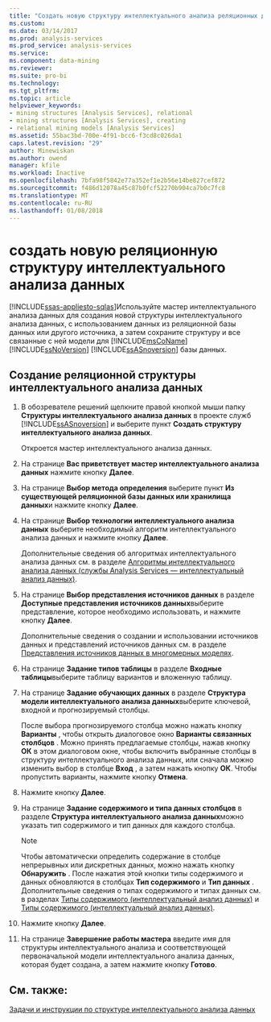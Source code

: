 ```yaml
---
title: "Создать новую структуру интеллектуального анализа реляционных данных | Документы Microsoft"
ms.custom: 
ms.date: 03/14/2017
ms.prod: analysis-services
ms.prod_service: analysis-services
ms.service: 
ms.component: data-mining
ms.reviewer: 
ms.suite: pro-bi
ms.technology: 
ms.tgt_pltfrm: 
ms.topic: article
helpviewer_keywords:
- mining structures [Analysis Services], relational
- mining structures [Analysis Services], creating
- relational mining models [Analysis Services]
ms.assetid: 55bac3bd-700e-4f91-bcc6-f3cd8c026da1
caps.latest.revision: "29"
author: Minewiskan
ms.author: owend
manager: kfile
ms.workload: Inactive
ms.openlocfilehash: 7bfa98f5842e77a352ef1e2b56e14be827cef872
ms.sourcegitcommit: f486d12078a45c87b0fcf52270b904ca7b0c7fc8
ms.translationtype: MT
ms.contentlocale: ru-RU
ms.lasthandoff: 01/08/2018
---
```

# <a name="create-a-new-relational-mining-structure"></a>создать новую реляционную структуру интеллектуального анализа данных
[!INCLUDE[ssas-appliesto-sqlas](../../includes/ssas-appliesto-sqlas.md)]Используйте мастер интеллектуального анализа данных для создания новой структуры интеллектуального анализа данных, с использованием данных из реляционной базы данных или другого источника, а затем сохраните структуру и все связанные с ней модели для [!INCLUDE[msCoName](../../includes/msconame-md.md)] [!INCLUDE[ssNoVersion](../../includes/ssnoversion-md.md)] [!INCLUDE[ssASnoversion](../../includes/ssasnoversion-md.md)] базы данных.  
  
## <a name="to-create-a-relational-mining-structure"></a>Создание реляционной структуры интеллектуального анализа данных  
  
1.  В обозревателе решений щелкните правой кнопкой мыши папку **Структуры интеллектуального анализа данных** в проекте служб [!INCLUDE[ssASnoversion](../../includes/ssasnoversion-md.md)] и выберите пункт **Создать структуру интеллектуального анализа данных**.  
  
     Откроется мастер интеллектуального анализа данных.  
  
2.  На странице **Вас приветствует мастер интеллектуального анализа данных** нажмите кнопку **Далее**.  
  
3.  На странице **Выбор метода определения** выберите пункт **Из существующей реляционной базы данных или хранилища данных**и нажмите кнопку **Далее**.  
  
4.  На странице **Выбор технологии интеллектуального анализа данных** выберите необходимый алгоритм интеллектуального анализа данных и нажмите кнопку **Далее**.  
  
     Дополнительные сведения об алгоритмах интеллектуального анализа данных см. в разделе [Алгоритмы интеллектуального анализа данных (службы Analysis Services — интеллектуальный анализ данных)](../../analysis-services/data-mining/data-mining-algorithms-analysis-services-data-mining.md).  
  
5.  На странице **Выбор представления источников данных** в разделе **Доступные представления источников данных**выберите представление, которое необходимо использовать, и нажмите кнопку **Далее**.  
  
     Дополнительные сведения о создании и использовании источников данных и представлений источников данных см. в разделе [Представления источников данных в многомерных моделях](../../analysis-services/multidimensional-models/data-source-views-in-multidimensional-models.md).  
  
6.  На странице **Задание типов таблицы** в разделе **Входные таблицы**выберите таблицу вариантов и вложенную таблицу.  
  
7.  На странице **Задание обучающих данных** в разделе **Структура модели интеллектуального анализа данных**выберите ключевой, входной и прогнозируемый столбцы.  
  
     После выбора прогнозируемого столбца можно нажать кнопку **Варианты** , чтобы открыть диалоговое окно **Варианты связанных столбцов** . Можно принять предлагаемые столбцы, нажав кнопку **ОК** в этом диалоговом окне, чтобы включить выбранные столбцы в структуру интеллектуального анализа данных, или сначала можно изменить выбор в столбце **Вход** , а затем нажать кнопку **ОК**. Чтобы пропустить варианты, нажмите кнопку **Отмена**.  
  
8.  Нажмите кнопку **Далее**.  
  
9. На странице **Задание содержимого и типа данных столбцов** в разделе **Структура интеллектуального анализа данных**можно указать тип содержимого и тип данных для каждого столбца.  
  
    > [!NOTE]  
    >  Чтобы автоматически определить содержание в столбце непрерывных или дискретных данных, можно нажать кнопку **Обнаружить** . После нажатия этой кнопки типы содержимого и данных обновляются в столбцах **Тип содержимого** и **Тип данных** . Дополнительные сведения о типах содержимого и типах данных см. в разделах [Типы содержимого (интеллектуальный анализ данных)](../../analysis-services/data-mining/content-types-data-mining.md) и [Типы содержимого (интеллектуальный анализ данных)](../../analysis-services/data-mining/data-types-data-mining.md).  
  
10. Нажмите кнопку **Далее**.  
  
11. На странице **Завершение работы мастера** введите имя для структуры интеллектуального анализа и соответствующей первоначальной модели интеллектуального анализа данных, которая будет создана, а затем нажмите кнопку **Готово**.  
  
## <a name="see-also"></a>См. также:  
 [Задачи и инструкции по структуре интеллектуального анализа данных](../../analysis-services/data-mining/mining-structure-tasks-and-how-tos.md)  
  
  
